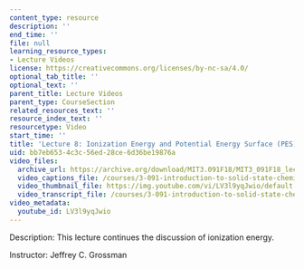 ```yaml
---
content_type: resource
description: ''
end_time: ''
file: null
learning_resource_types:
- Lecture Videos
license: https://creativecommons.org/licenses/by-nc-sa/4.0/
optional_tab_title: ''
optional_text: ''
parent_title: Lecture Videos
parent_type: CourseSection
related_resources_text: ''
resource_index_text: ''
resourcetype: Video
start_time: ''
title: 'Lecture 8: Ionization Energy and Potential Energy Surface (PES)'
uid: bb7eb653-4c3c-56ed-28ce-6d36be19876a
video_files:
  archive_url: https://archive.org/download/MIT3.091F18/MIT3_091F18_lec08_300k.mp4
  video_captions_file: /courses/3-091-introduction-to-solid-state-chemistry-fall-2018/LV3l9yqJwio_captions.webvtt
  video_thumbnail_file: https://img.youtube.com/vi/LV3l9yqJwio/default.jpg
  video_transcript_file: /courses/3-091-introduction-to-solid-state-chemistry-fall-2018/LV3l9yqJwio_transcript.pdf
video_metadata:
  youtube_id: LV3l9yqJwio
---
```

Description: This lecture continues the discussion of ionization energy.

Instructor: Jeffrey C. Grossman